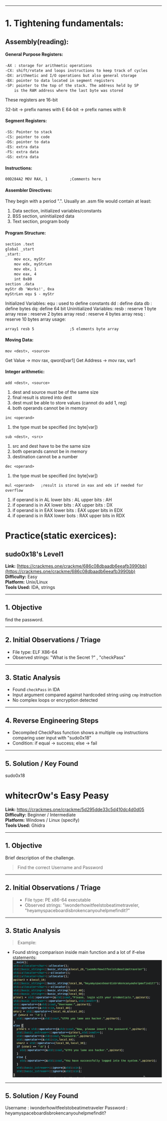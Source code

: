 
---
# 1. Tightening fundamentals:

## Assembly(reading):

#### General Purpose Registers:
	-AX : storage for arithmetic operations
	-CX: shift/rotate and loops instructions to keep track of cycles
	-DX: arithmetic and I/O operations but also general storage
	-BX: pointer to data located in segment registers
	-SP: pointer to the top of the stack. The address held by SP
		is the RAM address where the last byte was stored

These registers are 16-bit

32-bit  -> prefix names with E
64-bit  -> prefix names with R 

#### Segment Registers:
	-SS: Pointer to stack
	-CS: pointer to code
	-DS: pointer to data
	-ES: extra data
	-FS: extra data
	-GS: extra data

#### Instructions:

```
00D284A2 MOV RAX, 1          ;Comments here
```

#### Assembler Directives:

They begin with a period ".". Usually an .asm file would contain at least:
1. Data section, initialized variables/constants
2. BSS section, uninitialized data
3. Text section, program body

#### Program Structure:

```
section .text
global _start
_start:
	mov ecx, myStr
	mov edx, myStrLen
	mov ebx, 1
	mov eax, 4
	int 0x80
section .data
myStr db 'Works!', 0xa
myStrLen equ $ - myStr
```

Initialized Variables:
	equ : used to define constants
	dd : define data
	db : define bytes
	dq: define 64 bit
Uninitialized Variables:
	resb : reserve 1 byte array
	resw : reserve 2 bytes array
	resd : reserve 4 bytes array
	resq : reserve 10 bytes array
usage:

```
array1 resb 5                ;5 elements byte array
```

#### Moving Data:

```
mov <dest>, <source>
```

Get Value -> mov rax, qword[var1]
Get Address -> mov rax, var1

#### Integer arithmetic:

```
add <dest>, <source>
```

1. dest and source must be of the same size
2. final result is stored into dest
3. dest must be able to store values (cannot do add 1, reg)
4. both operands cannot be in memory 

```
inc <operand>
```

1. the type must be specified (inc byte[var])

```
sub <dest>, <src>
```

1. src and dest have to be the same size
2. both operands cannot be in memory
3. destination cannot be a number

```
dec <operand>
```

1. the type must be specified (inc byte[var])

```
mul <operand>   ;result is stored in eax and edx if needed for overflow
```

1. if operand is in AL lower bits : AL upper bits : AH
2. if operand is in AX lower bits : AX upper bits : DX
3. if operand is in EAX lower bits : EAX upper bits in EDX
4. if operand is in RAX lower bots : RAX upper bits in RDX


# Practice(static exercices):

##  sudo0x18's Level1 
  
**Link:** [https://crackmes.one/crackme/686c08dbaadb6eeafb3990bb](https://crackmes.one/crackme/686c08dbaadb6eeafb3990bb)  
**Difficulty:** Easy  
**Platform:** Unix/Linux  
**Tools Used:** IDA, strings  

---

## 1. Objective

find the password.

---

## 2. Initial Observations / Triage

- File type: ELF X86-64
- Observed strings: "What is the Secret ?"  ,  "checkPass"

---

## 3. Static Analysis

- Found `checkPass` in IDA
- Input argument compared against hardcoded string using `cmp` instruction 
- No complex loops or encryption detected  

---

## 4. Reverse Engineering Steps

- Decompiled CheckPass function shows a multiple `cmp` instructions comparing user input with  "sudo0x18"  
- Condition: if equal → success; else → fail  

---

## 5. Solution / Key Found

sudo0x18

# whitecr0w's Easy Peasy


**Link:** https://crackmes.one/crackme/5d295dde33c5d410dc4d0d05
**Difficulty:** Beginner / Intermediate  
**Platform:** Windows / Linux (specify)  
**Tools Used:** Ghidra

---

## 1. Objective
Brief description of the challenge.

> Find the correct Username and Password

---

## 2. Initial Observations / Triage

>- File type: PE x86-64 executable  
>-  Observed strings: "iwonderhowitfeelstobeatimetraveler, "heyamyspaceboardisbrokencanyouhelpmefindit?"


---

## 3. Static Analysis

> Example:
- Found string comparison inside main function and a lot of if-else statements:
 ![Static analysis screenshot](Pasted_image_20250814232207.png)


---

## 5. Solution / Key Found

Username : iwonderhowitfeelstobeatimetraveler
Password : heyamyspaceboardisbrokencanyouhelpmefindit?
